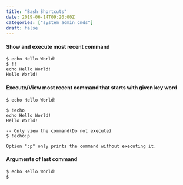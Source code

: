```yaml
---
title: "Bash Shortcuts"
date: 2019-06-14T09:20:00Z
categories: ["system admin cmds"]
draft: false
---
```


#### Show and execute most recent command
``` 
$ echo Hello World!
$ !!
echo Hello World!
Hello World!
```

#### Execute/View most recent command that starts with given key word
``` 
$ echo Hello World!

$ !echo
echo Hello World!
Hello World!

-- Only view the command(Do not execute)
$ !echo:p

Option ":p" only prints the command without executing it.
```

#### Arguments of last command
``` 
$ echo Hello World!
$ 
```